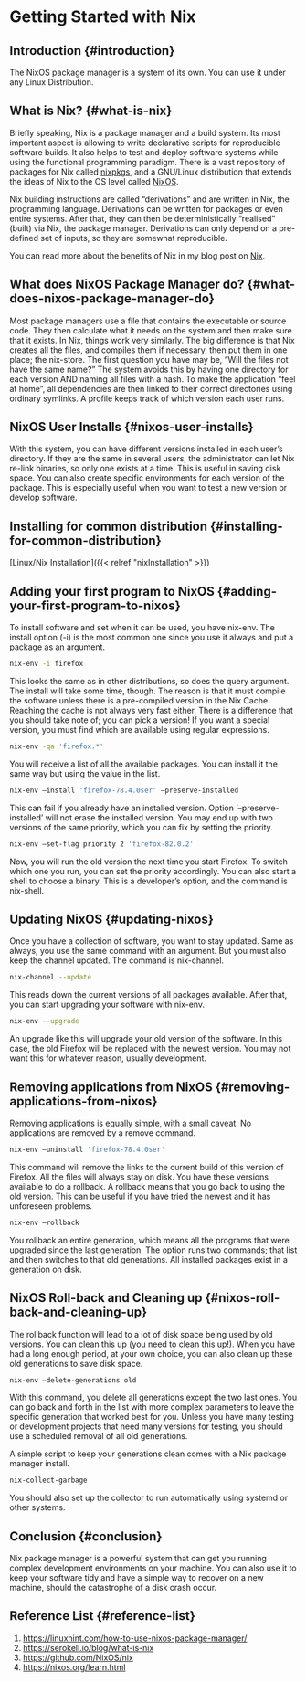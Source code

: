 # Getting Started with Nix


## Introduction {#introduction}

The NixOS package manager is a system of its own. You can use it under any Linux Distribution.


## What is Nix? {#what-is-nix}

Briefly speaking, Nix is a package manager and a build system. Its most important aspect is allowing to write declarative scripts for reproducible software builds. It also helps to test and deploy software systems while using the functional programming paradigm. There is a vast repository of packages for Nix called [nixpkgs](https://github.com/nixos/nixpkgs), and a GNU/Linux distribution that extends the ideas of Nix to the OS level called [NixOS](https://nixos.org/).

Nix building instructions are called “derivations” and are written in Nix, the programming language. Derivations can be written for packages or even entire systems. After that, they can then be deterministically “realised” (built) via Nix, the package manager. Derivations can only depend on a pre-defined set of inputs, so they are somewhat reproducible.

You can read more about the benefits of Nix in my blog post on [Nix](https://serokell.io/blog/what-is-nix).


## What does NixOS Package Manager do? {#what-does-nixos-package-manager-do}

Most package managers use a file that contains the executable or source code. They then calculate what it needs on the system and then make sure that it exists. In Nix, things work very similarly. The big difference is that Nix creates all the files, and compiles them if necessary, then put them in one place; the nix-store. The first question you have may be, “Will the files not have the same name?” The system avoids this by having one directory for each version AND naming all files with a hash. To make the application “feel at home”, all dependencies are then linked to their correct directories using ordinary symlinks. A profile keeps track of which version each user runs.


## NixOS User Installs {#nixos-user-installs}

With this system, you can have different versions installed in each user’s directory. If they are the same in several users, the administrator can let Nix re-link binaries, so only one exists at a time. This is useful in saving disk space. You can also create specific environments for each version of the package. This is especially useful when you want to test a new version or develop software.


## Installing for common distribution {#installing-for-common-distribution}

[Linux/Nix Installation]({{< relref "nixInstallation" >}})


## Adding your first program to NixOS {#adding-your-first-program-to-nixos}

To install software and set when it can be used, you have nix-env. The install option (-i) is the most common one since you use it always and put a package as an argument.

```bash
nix-env -i firefox
```

This looks the same as in other distributions, so does the query argument. The install will take some time, though. The reason is that it must compile the software unless there is a pre-compiled version in the Nix Cache. Reaching the cache is not always very fast either. There is a difference that you should take note of; you can pick a version! If you want a special version, you must find which are available using regular expressions.

```bash
nix-env -qa 'firefox.*'
```

You will receive a list of all the available packages. You can install it the same way but using the value in the list.

```bash
nix-env –install 'firefox-78.4.0ser' –preserve-installed
```

This can fail if you already have an installed version. Option ‘–preserve-installed’ will not erase the installed version. You may end up with two versions of the same priority, which you can fix by setting the priority.

```bash
nix-env –set-flag priority 2 'firefox-82.0.2'
```

Now, you will run the old version the next time you start Firefox. To switch which one you run, you can set the priority accordingly. You can also start a shell to choose a binary. This is a developer’s option, and the command is nix-shell.


## Updating NixOS {#updating-nixos}

Once you have a collection of software, you want to stay updated. Same as always, you use the same command with an argument. But you must also keep the channel updated. The command is nix-channel.

```bash
nix-channel --update
```

This reads down the current versions of all packages available. After that, you can start upgrading your software with nix-env.

```bash
nix-env --upgrade
```

An upgrade like this will upgrade your old version of the software. In this case, the old Firefox will be replaced with the newest version. You may not want this for whatever reason, usually development.


## Removing applications from NixOS {#removing-applications-from-nixos}

Removing applications is equally simple, with a small caveat. No applications are removed by a remove command.

```bash
nix-env –uninstall 'firefox-78.4.0ser'
```

This command will remove the links to the current build of this version of Firefox. All the files will always stay on disk. You have these versions available to do a rollback. A rollback means that you go back to using the old version. This can be useful if you have tried the newest and it has unforeseen problems.

```bash
nix-env –rollback
```

You rollback an entire generation, which means all the programs that were upgraded since the last generation. The option runs two commands; that list and then switches to that old generations. All installed packages exist in a generation on disk.


## NixOS Roll-back and Cleaning up {#nixos-roll-back-and-cleaning-up}

The rollback function will lead to a lot of disk space being used by old versions. You can clean this up (you need to clean this up!). When you have had a long enough period, at your own choice, you can also clean up these old generations to save disk space.

```bash
nix-env –delete-generations old
```

With this command, you delete all generations except the two last ones. You can go back and forth in the list with more complex parameters to leave the specific generation that worked best for you. Unless you have many testing or development projects that need many versions for testing, you should use a scheduled removal of all old generations.

A simple script to keep your generations clean comes with a Nix package manager install.

```bash
nix-collect-garbage
```

You should also set up the collector to run automatically using systemd or other systems.


## Conclusion {#conclusion}

Nix package manager is a powerful system that can get you running complex development environments on your machine. You can also use it to keep your software tidy and have a simple way to recover on a new machine, should the catastrophe of a disk crash occur.


## Reference List {#reference-list}

1.  <https://linuxhint.com/how-to-use-nixos-package-manager/>
2.  <https://serokell.io/blog/what-is-nix>
3.  <https://github.com/NixOS/nix>
4.  <https://nixos.org/learn.html>

